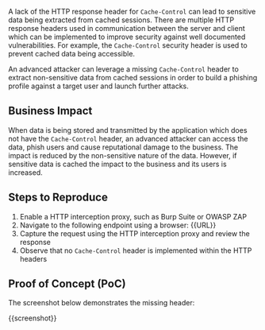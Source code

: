 A lack of the HTTP response header for `Cache-Control` can lead to sensitive data being extracted from cached sessions. There are multiple HTTP response headers used in communication between the server and client which can be implemented to improve security against well documented vulnerabilities. For example, the `Cache-Control` security header is used to prevent cached data being accessible.

An advanced attacker can leverage a missing `Cache-Control` header to extract non-sensitive data from cached sessions in order to build a phishing profile against a target user and launch further attacks.

## Business Impact

When data is being stored and transmitted by the application which does not have the `Cache-Control` header, an advanced attacker can access the data, phish users and cause reputational damage to the business. The impact is reduced by the non-sensitive nature of the data. However, if sensitive data is cached the impact to the business and its users is increased.

## Steps to Reproduce

1. Enable a HTTP interception proxy, such as Burp Suite or OWASP ZAP
1. Navigate to the following endpoint using a browser: {{URL}}
1. Capture the request using the HTTP interception proxy and review the response
1. Observe that no `Cache-Control` header is implemented within the HTTP headers

## Proof of Concept (PoC)

The screenshot below demonstrates the missing header:

{{screenshot}}
